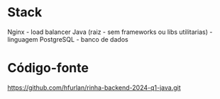 # Stack

Nginx - load balancer
Java (raiz - sem frameworks ou libs utilitarias) - linguagem
PostgreSQL - banco de dados

# Código-fonte

https://github.com/hfurlan/rinha-backend-2024-q1-java.git
